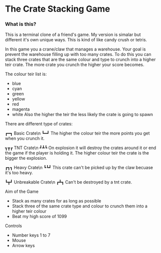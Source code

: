 # The Crate Stacking Game

### What is this?
This is a terminal clone of a friend's game. My version is simalar but different it's own unique ways. This is kind of like candy crush or tetris.

In this game you a crane/claw that manages a warehouse. Your goal is prevent the warehouse filling up with too many crates. To do this you can stack three crates that are the same colour and type to crunch into a higher teir crate. The more crate you crunch the higher your score becomes.

The colour teir list is:
- blue
- cyan
- green
- yellow
- red
- magenta
- white
Also the higher the teir the less likely the crate is going to spawn

There are different type of crates:

┏━┓ Basic Crate\n
┗━┛ The higher the colour teir the more points you get when you crunch it.

┓┳┏ TNT Crate\n
┛┻┗ On explosion it will destroy the crates around it or end the game if the player is holding it. The higher colour teir the crate is the bigger the explosion.

┏┓┓ Heavy Crate\n
┗┗┛ This crate can't be picked up by the claw becuase it's too heavy.

┗┳┛ Unbreakable Crate\n
┏┻┓ Can't be destroyed by a tnt crate.

Aim of the Game
- Stack as many crates for as long as possible
- Stack three of the same crate type and colour to crunch them into a higher teir colour
- Beat my high score of 1099

Controls
- Number keys 1 to 7
- Mouse
- Arrow keys

